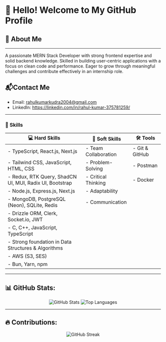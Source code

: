 # 👋 Hello! Welcome to My GitHub Profile

## 🌟 About Me
---
A passionate MERN Stack Developer with strong frontend expertise and solid backend knowledge. Skilled in building user-centric applications with a focus on clean code and performance. Eager to grow through meaningful challenges and contribute effectively in an internship role.  

## 📬Contact Me

- Email: rahulkumarkudra2004@gmail.com
- LinkedIn: https://linkedin.com/in/rahul-kumar-375781259/
---

### 🚀 Skills  

| 💻 Hard Skills | 🤝 Soft Skills | 🛠️ Tools |  
|--------------|--------------|-----------|  
| - TypeScript, React.js, Next.js  | - Team Collaboration  | - Git & GitHub  |  
| - Tailwind CSS, JavaScript, HTML, CSS  | - Problem-Solving  | - Postman  |  
| - Redux, RTK Query, ShadCN UI, MUI, Radix UI, Bootstrap  | - Critical Thinking  | - Docker  |  
| - Node.js, Express.js, Next.js  | - Adaptability  |   |  
| - MongoDB, PostgreSQL (Neon), SQLite, Redis  | - Communication  |   |  
| - Drizzle ORM, Clerk, Socket.io, JWT  |   |   |  
| - C, C++, JavaScript, TypeScript  |   |   |  
| - Strong foundation in Data Structures & Algorithms  |   |   |  
| - AWS (S3, SES)  |   |   |  
| - Bun, Yarn, npm  |   |   |  

---

## 📊 GitHub Stats:
<p align="center">
  <img src="https://github-readme-stats.vercel.app/api?username=CodeSciRahul&show_icons=true&theme=radical" alt="GitHub Stats" />
  <img src="https://github-readme-stats.vercel.app/api/top-langs/?username=CodeSciRahul&layout=compact&theme=radical" alt="Top Languages" />
</p>

---

## 🔥 Contributions:
<p align="center">
<img src="https://github-readme-streak-stats.herokuapp.com/?user=CodeSciRahul&theme=radical" alt="GitHub Streak" />
</p>
